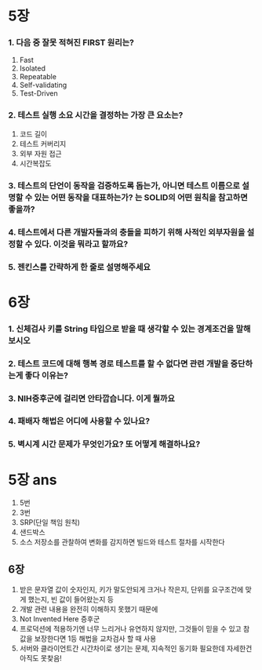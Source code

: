 # 5장

### 1. 다음 중 잘못 적혀진 FIRST 원리는?
1. Fast
2. Isolated
3. Repeatable
4. Self-validating
5. Test-Driven

### 2. 테스트 실행 소요 시간을 결정하는 가장 큰 요소는?
1. 코드 길이
2. 테스트 커버리지
3. 외부 자원 접근
4. 시간복잡도

### 3. 테스트의 단언이 동작을 검증하도록 돕는가, 아니면 테스트 이름으로 설명할 수 있는 어떤 동작을 대표하는가? 는 SOLID의 어떤 원칙을 참고하면 좋을까?

### 4. 테스트에서 다른 개발자들과의 충돌을 피하기 위해 사적인 외부자원을 설정할 수 있다. 이것을 뭐라고 할까요?

### 5. 젠킨스를 간략하게 한 줄로 설명해주세요

# 6장

### 1. 신체검사 키를 String 타입으로 받을 때 생각할 수 있는 경계조건을 말해보시오

### 2. 테스트 코드에 대해 행복 경로 테스트를 할 수 없다면 관련 개발을 중단하는게 좋다 이유는?

### 3. NIH증후군에 걸리면 안타깝습니다. 이게 뭘까요

### 4. 패배자 해법은 어디에 사용할 수 있나요?

### 5. 벽시계 시간 문제가 무엇인가요? 또 어떻게 해결하나요?


# 5장 ans
1. 5번
2. 3번
3. SRP(단일 책임 원칙)
4. 샌드박스
5. 소스 저장소를 관찰하여 변화를 감지하면 빌드와 테스트 절차를 시작한다

## 6장
1. 받은 문자열 값이 숫자인지, 키가 말도안되게 크거나 작은지, 단위를 요구조건에 맞게 했는지, 빈 값이 들어왔는지 등
2. 개발 관련 내용을 완전히 이해하지 못했기 때문에
3. Not Invented Here 증후군
4. 프로덕션에 적용하기엔 너무 느리거나 유연하지 않지만, 그것들이 믿을 수 있고 참값을 보장한다면 1등 해법을 교차검사 할 때 사용
5. 서버와 클라이언트간 시간차이로 생기는 문제, 지속적인 동기화 필요한데 자세한건 아직도 못찾음!
